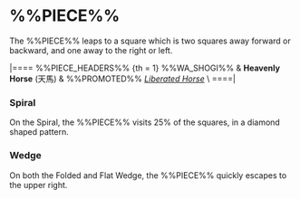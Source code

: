 # %%PIECE%%

The %%PIECE%% leaps to a square which is two squares away forward or
backward, and one away to the right or left. 

|====
%%PIECE_HEADERS%%
{th = 1}  %%WA_SHOGI%%
       &  **Heavenly Horse** (&#x5929;&#x99AC;)
       &  %%PROMOTED%% [*Liberated Horse*](liberated_horse.html) \\
====|

### Spiral

On the Spiral, the %%PIECE%% visits 25% of the squares, in a 
diamond shaped pattern.

### Wedge

On both the Folded and Flat Wedge, the %%PIECE%% quickly escapes
to the upper right.

